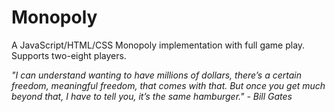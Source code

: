 # Monopoly
A JavaScript/HTML/CSS Monopoly implementation with full game play. Supports two-eight players.

_"I can understand wanting to have millions of dollars, there’s a certain freedom, meaningful freedom, that comes with that. But once you get much beyond that, I have to tell you, it’s the same hamburger." - Bill Gates_
